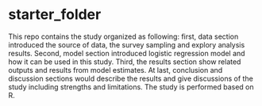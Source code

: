 # starter_folder

This repo contains the study organized as following: first, data section introduced the source of data, the survey sampling and explory analysis results. Second, model section introduced logistic regression model and how it can be used in this study. Third, the results section show related outputs and results from model estimates. At last, conclusion and discussion sections would describe the results and give discussions of the study including strengths and limitations. The study is performed based on R.
 